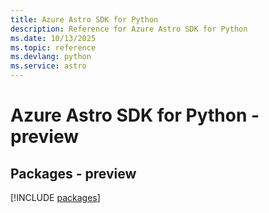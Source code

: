 ```yaml
---
title: Azure Astro SDK for Python
description: Reference for Azure Astro SDK for Python
ms.date: 10/13/2025
ms.topic: reference
ms.devlang: python
ms.service: astro
---
```

# Azure Astro SDK for Python - preview
## Packages - preview
[!INCLUDE [packages](astro-index.md)]